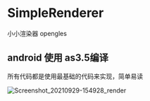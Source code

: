 # SimpleRenderer
小小渲染器 opengles


## android 使用 as3.5编译
  所有代码都是使用最基础的代码来实现，简单易读
  
![Screenshot_20210929-154928_render](https://user-images.githubusercontent.com/75596958/135226147-594d2efb-cfe0-4986-a0b0-395eda4e80fc.jpg)
